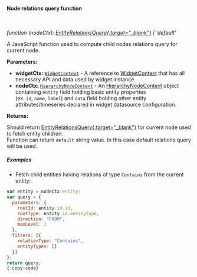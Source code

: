 #### Node relations query function

<div class="divider"></div>
<br/>

*function (nodeCtx): [EntityRelationsQuery{:target="_blank"}](https://github.com/sobeam/sobeam/blob/dda61383933cac9aa6821a77ff9b19291e69db9f/ui-ngx/src/app/shared/models/relation.models.ts#L69) | 'default'*

A JavaScript function used to compute child nodes relations query for current node.

**Parameters:**

<ul>
  <li><b>widgetCtx:</b> <code><a href="https://github.com/sobeam/sobeam/blob/5bb6403407aa4898084832d6698aa9ea6d484889/ui-ngx/src/app/modules/home/models/widget-component.models.ts#L107" target="_blank">WidgetContext</a></code> - A reference to <a href="https://github.com/sobeam/sobeam/blob/5bb6403407aa4898084832d6698aa9ea6d484889/ui-ngx/src/app/modules/home/models/widget-component.models.ts#L107" target="_blank">WidgetContext</a> that has all necessary API 
     and data used by widget instance.
  </li>
  <li><b>nodeCtx:</b> <code><a href="https://github.com/sobeam/sobeam/blob/e264f7b8ddff05bda85c4833bf497f47f447496e/ui-ngx/src/app/modules/home/components/widget/lib/entities-hierarchy-widget.models.ts#L35" target="_blank">HierarchyNodeContext</a></code> - An 
            <a href="https://github.com/sobeam/sobeam/blob/e264f7b8ddff05bda85c4833bf497f47f447496e/ui-ngx/src/app/modules/home/components/widget/lib/entities-hierarchy-widget.models.ts#L35" target="_blank">HierarchyNodeContext</a> object
            containing <code>entity</code> field holding basic entity properties <br> (ex. <code>id</code>, <code>name</code>, <code>label</code>) and <code>data</code> field holding other entity attributes/timeseries declared in widget datasource configuration.
   </li>
</ul>

**Returns:**

Should return [EntityRelationsQuery{:target="_blank"}](https://github.com/sobeam/sobeam/blob/dda61383933cac9aa6821a77ff9b19291e69db9f/ui-ngx/src/app/shared/models/relation.models.ts#L69) for current node used to fetch entity children.<br>
Function can return `default` string value. In this case default relations query will be used.

<div class="divider"></div>

##### Examples

* Fetch child entities having relations of type `Contains` from the current entity:

```javascript
var entity = nodeCtx.entity;
var query = {
  parameters: {
    rootId: entity.id.id,
    rootType: entity.id.entityType,
    direction: "FROM",
    maxLevel: 1
  },
  filters: [{
    relationType: "Contains",
    entityTypes: []
  }]
};
return query;
{:copy-code}
```

<br>
<br>
